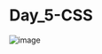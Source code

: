 # Day_5-CSS
![image](https://github.com/Sweathadharan/Day_5-CSS/assets/89176350/1ec13aaa-cd1a-4ab1-847b-73d00240ea0c)
